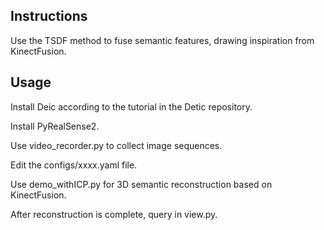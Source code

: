 ## Instructions
Use the TSDF method to fuse semantic features, drawing inspiration from KinectFusion.

## Usage
Install Deic according to the tutorial in the Detic repository.

Install PyRealSense2.

Use video_recorder.py to collect image sequences.

Edit the configs/xxxx.yaml file.

Use demo_withICP.py for 3D semantic reconstruction based on KinectFusion.

After reconstruction is complete, query in view.py.
